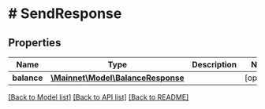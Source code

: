 # # SendResponse

## Properties

Name | Type | Description | Notes
------------ | ------------- | ------------- | -------------
**balance** | [**\Mainnet\Model\BalanceResponse**](BalanceResponse.md) |  | [optional] 

[[Back to Model list]](../../README.md#documentation-for-models) [[Back to API list]](../../README.md#documentation-for-api-endpoints) [[Back to README]](../../README.md)


